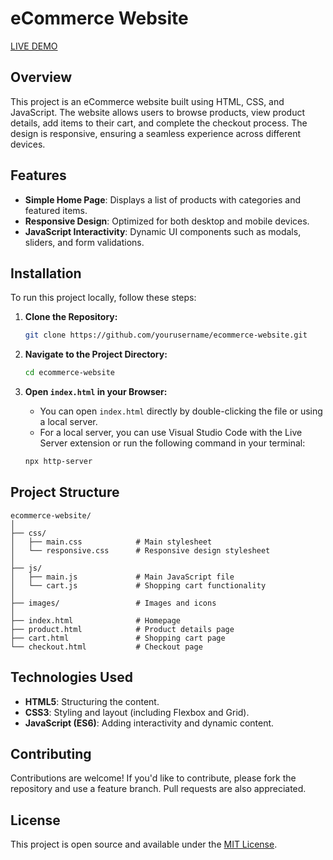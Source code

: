 
# eCommerce Website

[LIVE DEMO](https://e-commerce-website-ten-eosin.vercel.app/)

## Overview

This project is an eCommerce website built using HTML, CSS, and JavaScript. The website allows users to browse products, view product details, add items to their cart, and complete the checkout process. The design is responsive, ensuring a seamless experience across different devices.

## Features

- **Simple Home Page**: Displays a list of products with categories and featured items.
- **Responsive Design**: Optimized for both desktop and mobile devices.
- **JavaScript Interactivity**: Dynamic UI components such as modals, sliders, and form validations.

## Installation

To run this project locally, follow these steps:

1. **Clone the Repository:**
    ```bash
    git clone https://github.com/yourusername/ecommerce-website.git
    ```

2. **Navigate to the Project Directory:**
    ```bash
    cd ecommerce-website
    ```

3. **Open `index.html` in your Browser:**
    - You can open `index.html` directly by double-clicking the file or using a local server.
    - For a local server, you can use Visual Studio Code with the Live Server extension or run the following command in your terminal:
    ```bash
    npx http-server
    ```

## Project Structure

```
ecommerce-website/
│
├── css/
│   ├── main.css            # Main stylesheet
│   └── responsive.css      # Responsive design stylesheet
│
├── js/
│   ├── main.js             # Main JavaScript file
│   └── cart.js             # Shopping cart functionality
│
├── images/                 # Images and icons
│
├── index.html              # Homepage
├── product.html            # Product details page
├── cart.html               # Shopping cart page
└── checkout.html           # Checkout page
```

## Technologies Used

- **HTML5**: Structuring the content.
- **CSS3**: Styling and layout (including Flexbox and Grid).
- **JavaScript (ES6)**: Adding interactivity and dynamic content.

## Contributing

Contributions are welcome! If you'd like to contribute, please fork the repository and use a feature branch. Pull requests are also appreciated.

## License

This project is open source and available under the [MIT License](LICENSE).
